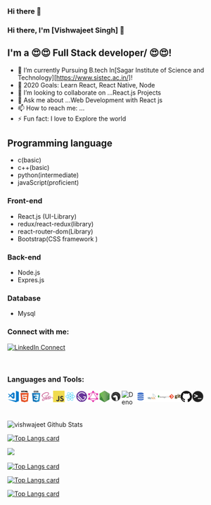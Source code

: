 ### Hi there 👋

<!--
**Rajput-Blaze/Rajput-Blaze** is a ✨ _special_ ✨ repository because its `README.md` (this file) appears on your GitHub profile.
-->
### Hi there, I'm  [Vishwajeet Singh] 👋

## I'm a 😍😍 Full Stack developer/ 😍😍!
- 🔭 I’m currently Pursuing B.tech In[Sagar Institute of Science and Technology][https://www.sistec.ac.in/]!
- 🥅 2020 Goals: Learn React, React Native,  Node
- 👯 I’m looking to collaborate on ...React.js Projects
- 💬 Ask me about ...Web Development with React js 
- 📫 How to reach me: ...
- ⚡ Fun fact: I love to Explore the world 
## Programming language
   - c(basic)
   - c++(basic)
   - python(intermediate)
   - javaScript(proficient)
                       
 ### Front-end
  - React.js (UI-Library)
  - redux/react-redux(library)
  - react-router-dom(Library)
  - Bootstrap(CSS framework )
  
### Back-end
  - Node.js
  - Expres.js

###  Database
  - Mysql
          
       
     
### Connect with me:

[![LinkedIn Connect](https://img.shields.io/badge/%20-Connect-black?color=14171A&labelColor=212121&logo=linkedin&logoColor=ffffff)](https://www.linkedin.com/in/vishwajeet-singh-rajput/) 


<br />

### Languages and Tools:

[<img align="left" alt="Visual Studio Code" width="26px" src="https://raw.githubusercontent.com/github/explore/80688e429a7d4ef2fca1e82350fe8e3517d3494d/topics/visual-studio-code/visual-studio-code.png" />][webdevplaylist]
[<img align="left" alt="HTML5" width="26px" src="https://raw.githubusercontent.com/github/explore/80688e429a7d4ef2fca1e82350fe8e3517d3494d/topics/html/html.png" />][webdevplaylist]
[<img align="left" alt="CSS3" width="26px" src="https://raw.githubusercontent.com/github/explore/80688e429a7d4ef2fca1e82350fe8e3517d3494d/topics/css/css.png" />][cssplaylist]
[<img align="left" alt="Sass" width="26px" src="https://raw.githubusercontent.com/github/explore/80688e429a7d4ef2fca1e82350fe8e3517d3494d/topics/sass/sass.png" />][cssplaylist]
[<img align="left" alt="JavaScript" width="26px" src="https://raw.githubusercontent.com/github/explore/80688e429a7d4ef2fca1e82350fe8e3517d3494d/topics/javascript/javascript.png" />][jsplaylist]
[<img align="left" alt="React" width="26px" src="https://raw.githubusercontent.com/github/explore/80688e429a7d4ef2fca1e82350fe8e3517d3494d/topics/react/react.png" />][reactplaylist]
[<img align="left" alt="Gatsby" width="26px" src="https://raw.githubusercontent.com/github/explore/e94815998e4e0713912fed477a1f346ec04c3da2/topics/gatsby/gatsby.png" />][webdevplaylist]
[<img align="left" alt="GraphQL" width="26px" src="https://raw.githubusercontent.com/github/explore/80688e429a7d4ef2fca1e82350fe8e3517d3494d/topics/graphql/graphql.png" />][webdevplaylist]
[<img align="left" alt="Node.js" width="26px" src="https://raw.githubusercontent.com/github/explore/80688e429a7d4ef2fca1e82350fe8e3517d3494d/topics/nodejs/nodejs.png" />][webdevplaylist]
[<img align="left" alt="Deno" width="26px" src="https://raw.githubusercontent.com/github/explore/361e2821e2dea67711cde99c9c40ed357061cf27/topics/deno/deno.png" />][webdevplaylist]
[<img align="left" alt="Deno" width="30px" src="https://raw.githubusercontent.com/rhoit/mode-icons/dump/icons/php.png" />][webdevplaylist]
[<img align="left" alt="SQL" width="26px" src="https://raw.githubusercontent.com/github/explore/80688e429a7d4ef2fca1e82350fe8e3517d3494d/topics/sql/sql.png" />][webdevplaylist]
[<img align="left" alt="MySQL" width="26px" src="https://raw.githubusercontent.com/github/explore/80688e429a7d4ef2fca1e82350fe8e3517d3494d/topics/mysql/mysql.png" />][webdevplaylist]
[<img align="left" alt="MongoDB" width="26px" src="https://raw.githubusercontent.com/github/explore/80688e429a7d4ef2fca1e82350fe8e3517d3494d/topics/mongodb/mongodb.png" />][webdevplaylist]
[<img align="left" alt="Git" width="26px" src="https://raw.githubusercontent.com/github/explore/80688e429a7d4ef2fca1e82350fe8e3517d3494d/topics/git/git.png" />][webdevplaylist]
[<img align="left" alt="GitHub" width="26px" src="https://raw.githubusercontent.com/github/explore/78df643247d429f6cc873026c0622819ad797942/topics/github/github.png" />][webdevplaylist]
[<img align="left" alt="HTML5" width="26px" src="https://raw.githubusercontent.com/github/explore/80688e429a7d4ef2fca1e82350fe8e3517d3494d/topics/terminal/terminal.png" />][webdevplaylist]

<br />

<br />

<br />
<br />
<img width="550px" alt="vishwajeet Github Stats"  src="https://github-readme-stats.vercel.app/api?username=rajput-blaze&show_icons=true&theme=radical&hide=prs,issues"/>

[![Top Langs card](https://github-readme-stats.vercel.app/api/top-langs/?username=rajput-blaze&layout=compact&theme=radical&card_width=500)](https://github.com/Rajput-Blaze/)


<img  width="550px" src="https://wakatime.com/share/@f18998d0-74f2-4485-9d40-29a01f7b18bc/1061deb9-3bff-4b75-9489-8e8cdf1e0815.png">

[![Top Langs card](https://github-readme-stats.vercel.app/api/pin/?username=Rajput-Blaze&repo=react_weather&layout=compact&theme=radical&card_width=500)](https://github.com/Rajput-Blaze/react_weather)


[![Top Langs card](https://github-readme-stats.vercel.app/api/pin/?username=Rajput-Blaze&repo=todo&layout=compact&theme=radical&card_width=500)](https://github.com/Rajput-Blaze/todo)


[![Top Langs card](https://github-readme-stats.vercel.app/api/pin/?username=Rajput-Blaze&repo=RestFul_api&layout=compact&theme=radical&card_width=500)](https://github.com/Rajput-Blaze/RestFul_api)


[twitter]: https://vishwajeet.tech/
[linkedin]: https://vishwajeet.tech/
[webdevplaylist]: https://vishwajeet.tech/
[jsplaylist]: https://vishwajeet.tech/
[cssplaylist]: https://vishwajeet.tech/
[reactplaylist]: https://vishwajeet.tech/
